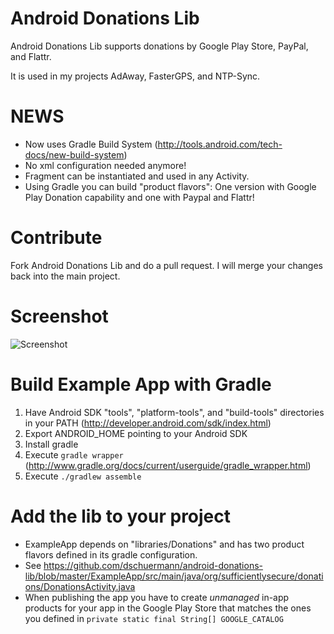 # Android Donations Lib

Android Donations Lib supports donations by Google Play Store, PayPal, and Flattr.

It is used in my projects AdAway, FasterGPS, and NTP-Sync.

# NEWS

* Now uses Gradle Build System (http://tools.android.com/tech-docs/new-build-system)
* No xml configuration needed anymore!
* Fragment can be instantiated and used in any Activity.
* Using Gradle you can build "product flavors": One version with Google Play Donation capability and one with Paypal and Flattr!

# Contribute

Fork Android Donations Lib and do a pull request. I will merge your changes back into the main project.

# Screenshot

![Screenshot](http://github.com/dschuermann/android-donations-lib/raw/master/screenshot.png)

# Build Example App with Gradle

1. Have Android SDK "tools", "platform-tools", and "build-tools" directories in your PATH (http://developer.android.com/sdk/index.html)
2. Export ANDROID_HOME pointing to your Android SDK
3. Install gradle
4. Execute ``gradle wrapper`` (http://www.gradle.org/docs/current/userguide/gradle_wrapper.html)
5. Execute ``./gradlew assemble``

# Add the lib to your project

* ExampleApp depends on "libraries/Donations" and has two product flavors defined in its gradle configuration.
* See https://github.com/dschuermann/android-donations-lib/blob/master/ExampleApp/src/main/java/org/sufficientlysecure/donations/DonationsActivity.java
* When publishing the app you have to create _unmanaged_ in-app products for your app in the Google Play Store that matches the ones you defined in ``private static final String[] GOOGLE_CATALOG``